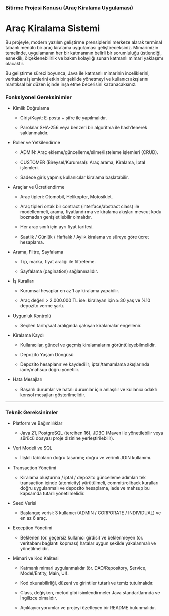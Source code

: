### Bitirme Projesi Konusu (Araç Kiralama Uygulaması)

# Araç Kiralama Sistemi

Bu projeyle, modern yazılım geliştirme prensiplerini merkeze alarak terminal tabanlı menülü bir araç kiralama uygulaması geliştireceksiniz. Mimarimizin temelinde, uygulamanın her bir katmanının belirli bir sorumluluğu üstlendiği, esneklik, ölçeklenebilirlik ve bakım kolaylığı sunan katmanlı mimari yaklaşımı olacaktır.

Bu geliştirme süreci boyunca, Java ile katmanlı mimarinin inceliklerini, veritabanı işlemlerini etkin bir şekilde yönetmeyi ve kullanıcı akışlarını mantıksal bir düzen içinde inşa etme becerisini kazanacaksınız.

### Fonksiyonel Gereksinimler

- Kimlik Doğrulama

  - Giriş/Kayıt: E-posta + şifre ile yapılmalıdır.

  - Parolalar SHA-256 veya benzeri bir algoritma ile hash’lenerek saklanmalıdır.

- Roller ve Yetkilendirme

  - ADMIN: Araç ekleme/güncelleme/silme/listeleme işlemleri (CRUD).

  - CUSTOMER (Bireysel/Kurumsal): Araç arama, Kiralama, İptal işlemleri.

  - Sadece giriş yapmış kullanıcılar kiralama başlatabilir.

- Araçlar ve Ücretlendirme

  - Araç tipleri: Otomobil, Helikopter, Motosiklet.

  - Araç tipleri ortak bir contract (interface/abstract class) ile modellenmeli, arama, fiyatlandırma ve kiralama akışları mevcut kodu bozmadan genişletilebilir olmalıdır.

  - Her araç sınıfı için ayrı fiyat tarifesi.

  - Saatlik / Günlük / Haftalık / Aylık kiralama ve süreye göre ücret hesaplama.

- Arama, Filtre, Sayfalama

  - Tip, marka, fiyat aralığı ile filtreleme.

  - Sayfalama (pagination) sağlanmalıdır.

- İş Kuralları

  - Kurumsal hesaplar en az 1 ay kiralama yapabilir.

  - Araç değeri > 2.000.000 TL ise: kiralayan için ≥ 30 yaş ve %10 depozito verme şartı.

- Uygunluk Kontrolü

  - Seçilen tarih/saat aralığında çakışan kiralamalar engellenir.

- Kiralama Kaydı

  - Kullanıcılar, güncel ve geçmiş kiralamalarını görüntüleyebilmelidir.

  - Depozito Yaşam Döngüsü

  - Depozito hesaplanır ve kaydedilir; iptal/tamamlama akışlarında iade/mahsup doğru yönetilir.

- Hata Mesajları

  - Başarılı durumlar ve hatalı durumlar için anlaşılır ve kullanıcı odaklı konsol mesajları gösterilmelidir.

---

### Teknik Gereksinimler

- Platform ve Bağımlılıklar

  - Java 21, PostgreSQL (tercihen 16), JDBC (Maven ile yönetilebilir veya sürücü dosyası proje dizinine yerleştirilebilir).

- Veri Modeli ve SQL

  - İlişkili tabloların doğru tasarımı; doğru ve verimli JOIN kullanımı.

- Transaction Yönetimi

  - Kiralama oluşturma / iptal / depozito güncelleme adımları tek transaction içinde (atomicity) yürütülmeli, commit/rollback kuralları doğru uygulanmalı ve depozito hesaplama, iade ve mahsup bu kapsamda tutarlı yönetilmelidir.

- Seed Verisi

  - Başlangıç verisi: 3 kullanıcı (ADMIN / CORPORATE / INDIVIDUAL) ve en az 6 araç.

- Exception Yönetimi

  - Beklenen (ör. geçersiz kullanıcı girdisi) ve beklenmeyen (ör. veritabanı bağlantı kopması) hatalar uygun şekilde yakalanmalı ve yönetilmelidir.

- Mimari ve Kod Kalitesi

  - Katmanlı mimari uygulanmalıdır (ör. DAO/Repository, Service, Model/Entity, Main, UI).

  - Kod okunabilirliği, düzeni ve girintiler tutarlı ve temiz tutulmalıdır.

  - Class, değişken, metod gibi isimlendirmeler Java standartlarında ve İngilizce olmalıdır.

  - Açıklayıcı yorumlar ve projeyi özetleyen bir README bulunmalıdır.